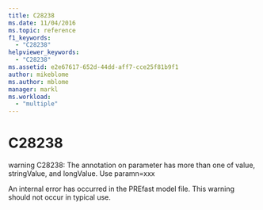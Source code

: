 ```yaml
---
title: C28238
ms.date: 11/04/2016
ms.topic: reference
f1_keywords:
  - "C28238"
helpviewer_keywords:
  - "C28238"
ms.assetid: e2e67617-652d-44dd-aff7-cce25f81b9f1
author: mikeblome
ms.author: mblome
manager: markl
ms.workload:
  - "multiple"
---
```

# C28238
warning C28238: The annotation on parameter has more than one of value, stringValue, and longValue. Use paramn=xxx

 An internal error has occurred in the PREfast model file. This warning should not occur in typical use.
